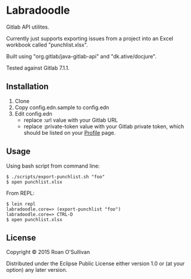 # Labradoodle

Gitlab API utilites.

Currently just supports exporting issues from a project into an Excel workbook called "punchlist.xlsx".

Built using "org.gitlab/java-gitlab-api" and "dk.ative/docjure".

Tested against Gitlab 7.1.1.

## Installation

 1. Clone
 2. Copy config.edn.sample to config.edn
 3. Edit config.edn
    * replace :url value with your Gitlab URL
    * replace :private-token value with your Gitlab private token, which should be listed on your
    [Profile](https://$HOST/profile/account) page.

## Usage

Using bash script from command line:

    $ ./scripts/export-punchlist.sh "foo"
    $ open punchlist.xlsx

From REPL:

    $ lein repl
    labradoodle.core=> (export-punchlist "foo")
    labradoodle.core=> CTRL-D
    $ open punchlist.xlsx

## License

Copyright © 2015 Roan O'Sullivan

Distributed under the Eclipse Public License either version 1.0 or (at
your option) any later version.
